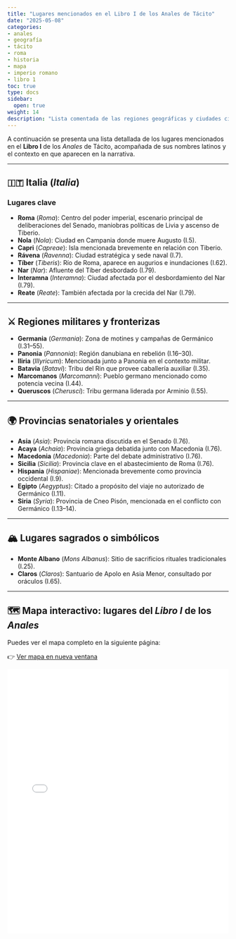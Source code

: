 ```yaml
--- 
title: "Lugares mencionados en el Libro I de los Anales de Tácito"
date: "2025-05-08"
categories:
- anales
- geografía
- tácito
- roma
- historia
- mapa
- imperio romano
- libro 1
toc: true
type: docs
sidebar:
  open: true
weight: 14
description: "Lista comentada de las regiones geográficas y ciudades citadas por Tácito en el primer libro de los Anales, con sus nombres latinos y contexto narrativo."
---
```


A continuación se presenta una lista detallada de los lugares mencionados en el **Libro I** de los *Anales* de Tácito, acompañada de sus nombres latinos y el contexto en que aparecen en la narrativa.

---

## 🇮🇹 Italia (*Italia*)

### Lugares clave

- **Roma** (*Roma*): Centro del poder imperial, escenario principal de deliberaciones del Senado, maniobras políticas de Livia y ascenso de Tiberio.
- **Nola** (*Nola*): Ciudad en Campania donde muere Augusto (I.5).
- **Capri** (*Capreae*): Isla mencionada brevemente en relación con Tiberio.
- **Rávena** (*Ravenna*): Ciudad estratégica y sede naval (I.7).
- **Tíber** (*Tiberis*): Río de Roma, aparece en augurios e inundaciones (I.62).
- **Nar** (*Nar*): Afluente del Tíber desbordado (I.79).
- **Interamna** (*Interamna*): Ciudad afectada por el desbordamiento del Nar (I.79).
- **Reate** (*Reate*): También afectada por la crecida del Nar (I.79).

---

## ⚔ Regiones militares y fronterizas

- **Germania** (*Germania*): Zona de motines y campañas de Germánico (I.31–55).
- **Panonia** (*Pannonia*): Región danubiana en rebelión (I.16–30).
- **Iliria** (*Illyricum*): Mencionada junto a Panonia en el contexto militar.
- **Batavia** (*Batavi*): Tribu del Rin que provee caballería auxiliar (I.35).
- **Marcomanos** (*Marcomanni*): Pueblo germano mencionado como potencia vecina (I.44).
- **Queruscos** (*Cherusci*): Tribu germana liderada por Arminio (I.55).

---

## 🌍 Provincias senatoriales y orientales

- **Asia** (*Asia*): Provincia romana discutida en el Senado (I.76).
- **Acaya** (*Achaia*): Provincia griega debatida junto con Macedonia (I.76).
- **Macedonia** (*Macedonia*): Parte del debate administrativo (I.76).
- **Sicilia** (*Sicilia*): Provincia clave en el abastecimiento de Roma (I.76).
- **Hispania** (*Hispaniae*): Mencionada brevemente como provincia occidental (I.9).
- **Egipto** (*Aegyptus*): Citado a propósito del viaje no autorizado de Germánico (I.11).
- **Siria** (*Syria*): Provincia de Cneo Pisón, mencionada en el conflicto con Germánico (I.13–14).

---

## 🏔 Lugares sagrados o simbólicos

- **Monte Albano** (*Mons Albanus*): Sitio de sacrificios rituales tradicionales (I.25).
- **Claros** (*Claros*): Santuario de Apolo en Asia Menor, consultado por oráculos (I.65).

---

## 🗺️ Mapa interactivo: lugares del *Libro I* de los *Anales*

Puedes ver el mapa completo en la siguiente página:

👉 [Ver mapa en nueva ventana](/tacito/static/mapas/mapa_interactivo_anales_tacito.html)

<iframe src="/tacito/static/mapas/mapa_interactivo_anales_tacito.html" width="100%" height="600" style="border:none;"></iframe>


